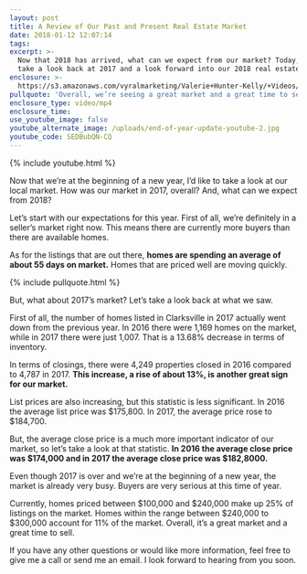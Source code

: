 ```yaml
---
layout: post
title: A Review of Our Past and Present Real Estate Market
date: 2018-01-12 12:07:14
tags:
excerpt: >-
  Now that 2018 has arrived, what can we expect from our market? Today, let’s
  take a look back at 2017 and a look forward into our 2018 real estate market.
enclosure: >-
  https://s3.amazonaws.com/vyralmarketing/Valerie+Hunter-Kelly/+Videos/2018/January/Clarksville%252C+Tennessee+Real+Estate+Agent-+A+Review+of+Our+Past+and+Present+Real+Estate+Market.mp4
pullquote: 'Overall, we’re seeing a great market and a great time to sell.'
enclosure_type: video/mp4
enclosure_time:
use_youtube_image: false
youtube_alternate_image: /uploads/end-of-year-update-youtube-2.jpg
youtube_code: SEDBubQN-CQ
---
```



{% include youtube.html %}

Now that we’re at the beginning of a new year, I’d like to take a look at our local market. How was our market in 2017, overall? And, what can we expect from 2018?

Let’s start with our expectations for this year. First of all, we’re definitely in a seller’s market right now. This means there are currently more buyers than there are available homes.

As for the listings that are out there, **homes are spending an average of about 55 days on market.** Homes that are priced well are moving quickly.

{% include pullquote.html %}

But, what about 2017’s market? Let’s take a look back at what we saw.

First of all, the number of homes listed in Clarksville in 2017 actually went down from the previous year. In 2016 there were 1,169 homes on the market, while in 2017 there were just 1,007. That is a 13.68% decrease in terms of inventory.

In terms of closings, there were 4,249 properties closed in 2016 compared to 4,787 in 2017. **This increase, a rise of about 13%, is another great sign for our market.**

List prices are also increasing, but this statistic is less significant. In 2016 the average list price was $175,800. In 2017, the average price rose to $184,700.

But, the average close price is a much more important indicator of our market, so let’s take a look at that statistic. **In 2016 the average close price was $174,000 and in 2017 the average close price was $182,8000.**

Even though 2017 is over and we’re at the beginning of a new year, the market is already very busy. Buyers are very serious at this time of year.

Currently, homes priced between $100,000 and $240,000 make up 25% of listings on the market. Homes within the range between $240,000 to $300,000 account for 11% of the market. Overall, it’s a great market and a great time to sell.

If you have any other questions or would like more information, feel free to give me a call or send me an email. I look forward to hearing from you soon.